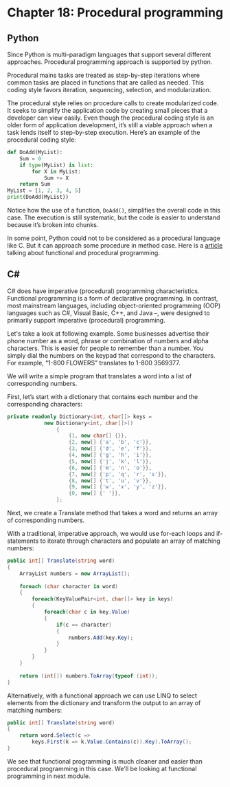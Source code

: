 # Chapter 18: Procedural programming

## Python

Since Python is multi-paradigm languages that support several different approaches. Procedural programming approach is supported by python.

Procedural mains tasks are treated as step-by-step iterations where common tasks are placed in functions that are called as needed. This coding style favors iteration, sequencing, selection, and modularization.

The procedural style relies on procedure calls to create modularized code. It seeks to simplify the application code by creating small pieces that a developer can view easily. Even though the procedural coding style is an older form of application development, it’s still a viable approach when a task lends itself to step-by-step execution. Here’s an example of the procedural coding style:

```python
def DoAdd(MyList):
    Sum = 0
    if type(MyList) is list:
        for X in MyList:
            Sum += X
    return Sum
MyList = [1, 2, 3, 4, 5]
print(DoAdd(MyList))
```
Notice how the use of a function, `DoAdd()`, simplifies the overall code in this case. The execution is still systematic, but the code is easier to understand because it’s broken into chunks.

In some point, Python could not to be considered as a procedural language like C. But it can approach some procedure in method case. Here is a [article](http://stackoverflow.com/questions/721090/what-is-the-difference-between-a-function-and-a-procedure) talking about functional and procedural programming.

## C# #

C# does have imperative (procedural) programming characteristics. Functional programming is a form of declarative programming. In contrast, most mainstream languages, including object-oriented programming (OOP) languages such as C#, Visual Basic, C++, and Java –, were designed to primarily support imperative (procedural) programming.

Let's take a look at following example. Some businesses advertise their phone number as a word, phrase or combination of numbers and alpha characters. This is easier for people to remember than a number. You simply dial the numbers on the keypad that correspond to the characters. For example, “1-800 FLOWERS” translates to 1-800 3569377.

We will write a simple program that translates a word into a list of corresponding numbers.

First, let’s start with a dictionary that contains each number and the corresponding characters:

```csharp
private readonly Dictionary<int, char[]> keys =
            new Dictionary<int, char[]>()
                {
                    {1, new char[] {}},
                    {2, new[] {'a', 'b', 'c'}},
                    {3, new[] {'d', 'e', 'f'}},
                    {4, new[] {'g', 'h', 'i'}},
                    {5, new[] {'j', 'k', 'l'}},
                    {6, new[] {'m', 'n', 'o'}},
                    {7, new[] {'p', 'q', 'r', 's'}},
                    {8, new[] {'t', 'u', 'v'}},
                    {9, new[] {'w', 'x', 'y', 'z'}},
                    {0, new[] {' '}},
                };
```

Next, we create a Translate method that takes a word and returns an array of corresponding numbers.

With a traditional, imperative approach, we would use for-each loops and if-statements to iterate through characters and populate an array of matching numbers:

```csharp
public int[] Translate(string word)
{
    ArrayList numbers = new ArrayList();
 
    foreach (char character in word)
    {
        foreach(KeyValuePair<int, char[]> key in keys)
        {
            foreach(char c in key.Value)
            {
                if(c == character)
                {
                    numbers.Add(key.Key);
                }
            }
        }
    }
 
    return (int[]) numbers.ToArray(typeof (int));
}
```

Alternatively, with a functional approach we can use LINQ to select elements from the dictionary and transform the output to an array of matching numbers:

```csharp
public int[] Translate(string word)
{
    return word.Select(c => 
        keys.First(k => k.Value.Contains(c)).Key).ToArray();
}
```

We see that functional programming is much cleaner and easier than procedural programming in this case. We'll be looking at functional programming in next module.


